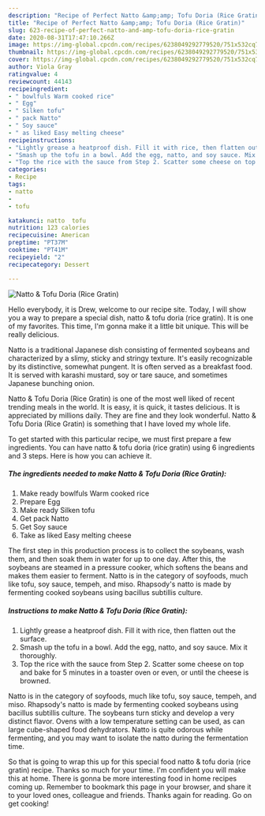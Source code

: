 ```yaml
---
description: "Recipe of Perfect Natto &amp;amp; Tofu Doria (Rice Gratin)"
title: "Recipe of Perfect Natto &amp;amp; Tofu Doria (Rice Gratin)"
slug: 623-recipe-of-perfect-natto-and-amp-tofu-doria-rice-gratin
date: 2020-08-31T17:47:10.266Z
image: https://img-global.cpcdn.com/recipes/6238049292779520/751x532cq70/natto-tofu-doria-rice-gratin-recipe-main-photo.jpg
thumbnail: https://img-global.cpcdn.com/recipes/6238049292779520/751x532cq70/natto-tofu-doria-rice-gratin-recipe-main-photo.jpg
cover: https://img-global.cpcdn.com/recipes/6238049292779520/751x532cq70/natto-tofu-doria-rice-gratin-recipe-main-photo.jpg
author: Viola Gray
ratingvalue: 4
reviewcount: 44143
recipeingredient:
- " bowlfuls Warm cooked rice"
- " Egg"
- " Silken tofu"
- " pack Natto"
- " Soy sauce"
- " as liked Easy melting cheese"
recipeinstructions:
- "Lightly grease a heatproof dish. Fill it with rice, then flatten out the surface."
- "Smash up the tofu in a bowl. Add the egg, natto, and soy sauce. Mix it thoroughly."
- "Top the rice with the sauce from Step 2. Scatter some cheese on top and bake for 5 minutes in a  toaster oven or even, or until the cheese is browned."
categories:
- Recipe
tags:
- natto
- 
- tofu

katakunci: natto  tofu 
nutrition: 123 calories
recipecuisine: American
preptime: "PT37M"
cooktime: "PT41M"
recipeyield: "2"
recipecategory: Dessert

---
```



![Natto &amp; Tofu Doria (Rice Gratin)](https://img-global.cpcdn.com/recipes/6238049292779520/751x532cq70/natto-tofu-doria-rice-gratin-recipe-main-photo.jpg)

Hello everybody, it is Drew, welcome to our recipe site. Today, I will show you a way to prepare a special dish, natto &amp; tofu doria (rice gratin). It is one of my favorites. This time, I'm gonna make it a little bit unique. This will be really delicious.

Natto is a traditional Japanese dish consisting of fermented soybeans and characterized by a slimy, sticky and stringy texture. It&#39;s easily recognizable by its distinctive, somewhat pungent. It is often served as a breakfast food. It is served with karashi mustard, soy or tare sauce, and sometimes Japanese bunching onion.

Natto &amp; Tofu Doria (Rice Gratin) is one of the most well liked of recent trending meals in the world. It is easy, it is quick, it tastes delicious. It is appreciated by millions daily. They are fine and they look wonderful. Natto &amp; Tofu Doria (Rice Gratin) is something that I have loved my whole life.


To get started with this particular recipe, we must first prepare a few ingredients. You can have natto &amp; tofu doria (rice gratin) using 6 ingredients and 3 steps. Here is how you can achieve it.

<!--inarticleads1-->

##### The ingredients needed to make Natto &amp; Tofu Doria (Rice Gratin):

1. Make ready  bowlfuls Warm cooked rice
1. Prepare  Egg
1. Make ready  Silken tofu
1. Get  pack Natto
1. Get  Soy sauce
1. Take  as liked Easy melting cheese


The first step in this production process is to collect the soybeans, wash them, and then soak them in water for up to one day. After this, the soybeans are steamed in a pressure cooker, which softens the beans and makes them easier to ferment. Natto is in the category of soyfoods, much like tofu, soy sauce, tempeh, and miso. Rhapsody&#39;s natto is made by fermenting cooked soybeans using bacillus subtillis culture. 

<!--inarticleads2-->

##### Instructions to make Natto &amp; Tofu Doria (Rice Gratin):

1. Lightly grease a heatproof dish. Fill it with rice, then flatten out the surface.
1. Smash up the tofu in a bowl. Add the egg, natto, and soy sauce. Mix it thoroughly.
1. Top the rice with the sauce from Step 2. Scatter some cheese on top and bake for 5 minutes in a  toaster oven or even, or until the cheese is browned.


Natto is in the category of soyfoods, much like tofu, soy sauce, tempeh, and miso. Rhapsody&#39;s natto is made by fermenting cooked soybeans using bacillus subtillis culture. The soybeans turn sticky and develop a very distinct flavor. Ovens with a low temperature setting can be used, as can large cube-shaped food dehydrators. Natto is quite odorous while fermenting, and you may want to isolate the natto during the fermentation time. 

So that is going to wrap this up for this special food natto &amp; tofu doria (rice gratin) recipe. Thanks so much for your time. I'm confident you will make this at home. There is gonna be more interesting food in home recipes coming up. Remember to bookmark this page in your browser, and share it to your loved ones, colleague and friends. Thanks again for reading. Go on get cooking!
